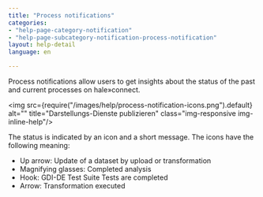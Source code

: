 ```yaml
---
title: "Process notifications"
categories:
- "help-page-category-notification"
- "help-page-subcategory-notification-process-notification"
layout: help-detail
language: en

---
```


Process notifications allow users to get insights about the status of the past and current processes on hale»connect. 

<img src={require("/images/help/process-notification-icons.png").default} alt="" title="Darstellungs-Dienste publizieren" class="img-responsive img-inline-help"/>

The status is indicated by an icon and a short message. The icons have the following meaning: 

* Up arrow: Update of a dataset by upload or transformation
* Magnifying glasses: Completed analysis
* Hook: GDI-DE Test Suite Tests are completed
* Arrow: Transformation executed
